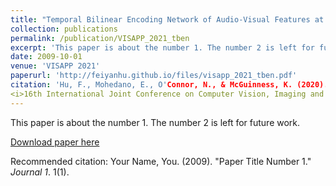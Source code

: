 ```yaml
---
title: "Temporal Bilinear Encoding Network of Audio-Visual Features at Low Sampling Rates"
collection: publications
permalink: /publication/VISAPP_2021_tben
excerpt: 'This paper is about the number 1. The number 2 is left for future work.'
date: 2009-10-01
venue: 'VISAPP 2021'
paperurl: 'http://feiyanhu.github.io/files/visapp_2021_tben.pdf'
citation: 'Hu, F., Mohedano, E., O'Connor, N., & McGuinness, K. (2020). Temporal Bilinear Encoding Network of Audio-Visual Features at Low Sampling Rates.; 
<i>16th International Joint Conference on Computer Vision, Imaging and Computer Graphics Theory and Applications (VISAPP 2021)</i>. 1(1).'
---
```

This paper is about the number 1. The number 2 is left for future work.

[Download paper here](http://feiyanhu.github.io/files/visapp_2021_tben.pdf)

Recommended citation: Your Name, You. (2009). "Paper Title Number 1." <i>Journal 1</i>. 1(1).
